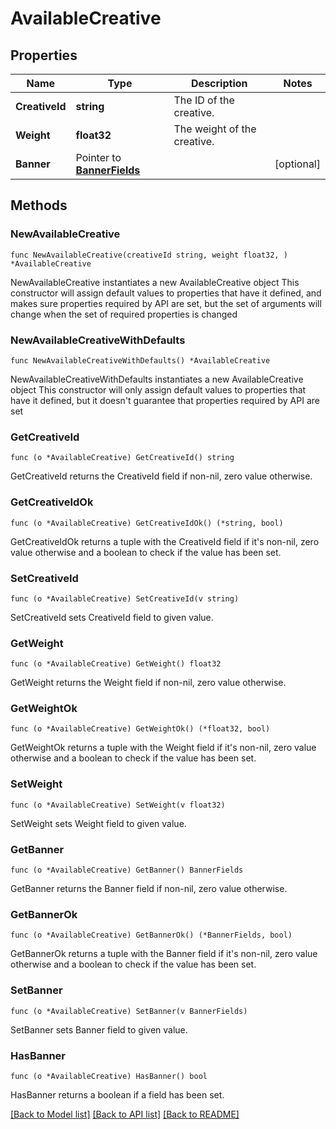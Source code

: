 # AvailableCreative

## Properties

Name | Type | Description | Notes
------------ | ------------- | ------------- | -------------
**CreativeId** | **string** | The ID of the creative. | 
**Weight** | **float32** | The weight of the creative. | 
**Banner** | Pointer to [**BannerFields**](BannerFields.md) |  | [optional] 

## Methods

### NewAvailableCreative

`func NewAvailableCreative(creativeId string, weight float32, ) *AvailableCreative`

NewAvailableCreative instantiates a new AvailableCreative object
This constructor will assign default values to properties that have it defined,
and makes sure properties required by API are set, but the set of arguments
will change when the set of required properties is changed

### NewAvailableCreativeWithDefaults

`func NewAvailableCreativeWithDefaults() *AvailableCreative`

NewAvailableCreativeWithDefaults instantiates a new AvailableCreative object
This constructor will only assign default values to properties that have it defined,
but it doesn't guarantee that properties required by API are set

### GetCreativeId

`func (o *AvailableCreative) GetCreativeId() string`

GetCreativeId returns the CreativeId field if non-nil, zero value otherwise.

### GetCreativeIdOk

`func (o *AvailableCreative) GetCreativeIdOk() (*string, bool)`

GetCreativeIdOk returns a tuple with the CreativeId field if it's non-nil, zero value otherwise
and a boolean to check if the value has been set.

### SetCreativeId

`func (o *AvailableCreative) SetCreativeId(v string)`

SetCreativeId sets CreativeId field to given value.


### GetWeight

`func (o *AvailableCreative) GetWeight() float32`

GetWeight returns the Weight field if non-nil, zero value otherwise.

### GetWeightOk

`func (o *AvailableCreative) GetWeightOk() (*float32, bool)`

GetWeightOk returns a tuple with the Weight field if it's non-nil, zero value otherwise
and a boolean to check if the value has been set.

### SetWeight

`func (o *AvailableCreative) SetWeight(v float32)`

SetWeight sets Weight field to given value.


### GetBanner

`func (o *AvailableCreative) GetBanner() BannerFields`

GetBanner returns the Banner field if non-nil, zero value otherwise.

### GetBannerOk

`func (o *AvailableCreative) GetBannerOk() (*BannerFields, bool)`

GetBannerOk returns a tuple with the Banner field if it's non-nil, zero value otherwise
and a boolean to check if the value has been set.

### SetBanner

`func (o *AvailableCreative) SetBanner(v BannerFields)`

SetBanner sets Banner field to given value.

### HasBanner

`func (o *AvailableCreative) HasBanner() bool`

HasBanner returns a boolean if a field has been set.


[[Back to Model list]](../README.md#documentation-for-models) [[Back to API list]](../README.md#documentation-for-api-endpoints) [[Back to README]](../README.md)


